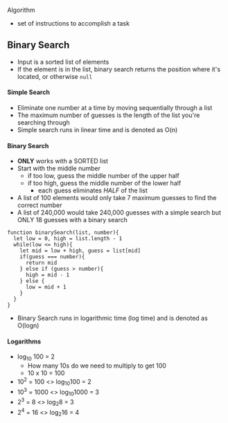 Algorithm
* set of instructions to accomplish a task

## Binary Search

* Input is a sorted list of elements
* If the element is in the list, binary search returns the position where it's located, or otherwise  `null`

#### Simple Search
* Eliminate one number at a time by moving sequentially through a list
* The maximum number of guesses is the length of the list you're searching through
* Simple search runs in linear time and is denoted as O(n)

#### Binary Search
* **ONLY** works with a SORTED list
* Start with the middle number
  * if too low, guess the middle number of the upper half
  * if too high, guess the middle number of the lower half
    * each guess eliminates _HALF_ of the list
* A list of 100 elements would only take 7 maximum guesses to find the correct number
* A list of 240,000 would take 240,000 guesses with a simple search but ONLY 18 guesses with a binary search

```JS
function binarySearch(list, number){
  let low = 0, high = list.length - 1
  while(low <= high){
    let mid = low + high, guess = list[mid]
    if(guess === number){
      return mid
    } else if (guess > number){
      high = mid - 1
    } else {
      low = mid + 1
    }
  }
}
```
* Binary Search runs in logarithmic time (log time) and is denoted as O(logn)

#### Logarithms
* log<sub>10</sub> 100 = 2
  * How many 10s do we need to multiply to get 100
  * 10 x 10 = 100
* 10<sup>2</sup> = 100 <> log<sub>10</sub>100 = 2
* 10<sup>3</sup> = 1000 <> log<sub>10</sub>1000 = 3
* 2<sup>3</sup> = 8 <> log<sub>2</sub>8 = 3
* 2<sup>4</sup> = 16 <> log<sub>2</sub>16 = 4
